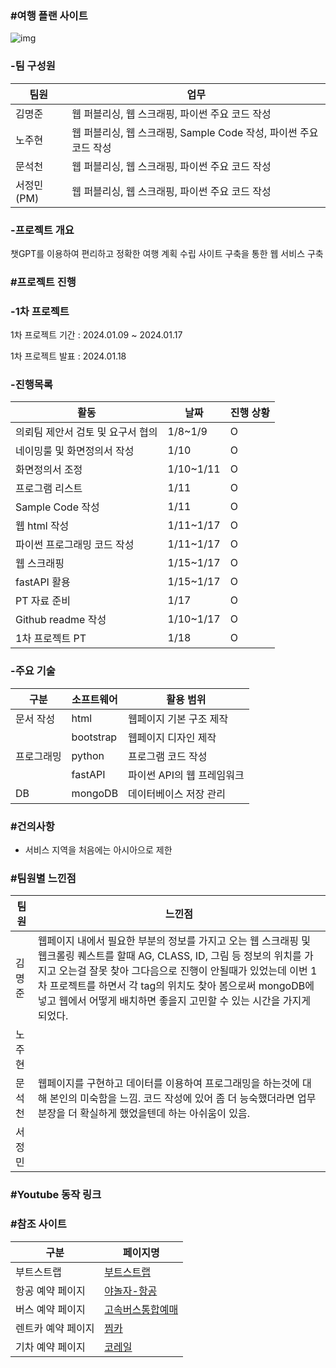 ### #여행 플랜 사이트

![img](https://github.com/nohjuhyeon/AI_L.K.J/assets/151099231/be4e13da-8bc0-4ce7-a11b-dc324bb60089)

### -팀 구성원 

|팀원|업무|
|--|--|
|김명준|웹 퍼블리싱, 웹 스크래핑, 파이썬 주요 코드 작성|
|노주현|웹 퍼블리싱, 웹 스크래핑, Sample Code 작성, 파이썬 주요 코드 작성|
|문석천|웹 퍼블리싱, 웹 스크래핑, 파이썬 주요 코드 작성|
|서정민(PM)|웹 퍼블리싱, 웹 스크래핑, 파이썬 주요 코드 작성|

### -프로젝트 개요
<p> 챗GPT를 이용하여 편리하고 정확한 여행 계획 수립 사이트 구축을 통한 웹 서비스 구축 </p>

### #프로젝트 진행

### -1차 프로젝트 

<p> 1차 프로젝트 기간 : 2024.01.09 ~ 2024.01.17 </p>
<p> 1차 프로젝트 발표 : 2024.01.18 </p>

### -진행목록

|활동|날짜|진행 상황|
|--|--|--|
|의뢰팀 제안서 검토 및 요구서 협의|1/8~1/9|O|
|네이밍룰 및 화면정의서 작성|1/10|O|
|화면정의서 조정|1/10~1/11|O|
|프로그램 리스트|1/11|O|
|Sample Code 작성|1/11|O|
|웹 html 작성|1/11~1/17|O|
|파이썬 프로그래밍 코드 작성|1/11~1/17|O|
|웹 스크래핑|1/15~1/17|O|
|fastAPI 활용|1/15~1/17|O|
|PT 자료 준비|1/17|O|
|Github readme 작성|1/10~1/17|O|
|1차 프로젝트 PT|1/18|O|

### -주요 기술

|구분|소프트웨어|활용 범위|
|--|--|--|
|문서 작성|html|웹페이지 기본 구조 제작|
||bootstrap|웹페이지 디자인 제작|
|프로그래밍|python|프로그램 코드 작성|
||fastAPI|파이썬 API의 웹 프레임워크|
|DB|mongoDB|데이터베이스 저장 관리|

### #건의사항
- 서비스 지역을 처음에는 아시아으로 제한

### #팀원별 느낀점
|팀원|느낀점|
|--|--|
|김명준|웹페이지 내에서 필요한 부분의 정보를 가지고 오는 웹 스크래핑 및 웹크롤링 퀘스트를 할때 AG, CLASS, ID, 그림 등 정보의 위치를 가지고 오는걸 잘못 찾아 그다음으로 진행이 안될때가 있었는데 이번 1차 프로젝트를 하면서 각 tag의 위치도 찾아 봄으로써 mongoDB에 넣고 웹에서 어떻게 배치하면 좋을지 고민할 수 있는 시간을 가지게 되었다.|
|노주현||
|문석천|웹페이지를 구현하고 데이터를 이용하여 프로그래밍을 하는것에 대해 본인의 미숙함을 느낌. 코드 작성에 있어 좀 더 능숙했더라면 업무분장을 더 확실하게 했었을텐데 하는 아쉬움이 있음.|
|서정민||

### #Youtube 동작 링크


### #참조 사이트

|구분|페이지명|
|--|--|
|부트스트랩|[부트스트랩](https://getbootstrap.kr/docs/5.3/examples/)|
|항공 예약 페이지|[야놀자-항공](https://flight-web.yanolja.com/flights/list?departurePlaceTypeCode=CITY&departurePlaceCode=SEL&arrivalPlaceTypeCode=CITY&arrivalPlaceCode=PUS&cabinClasses=ECONOMY,BUSINESS&adultsCount=4&outboundDepartureDate=2024-01-20)|
|버스 예약 페이지|[고속버스통합예매](https://www.kobus.co.kr/oprninf/alcninqr/oprnAlcnPage.do)|
|렌트카 예약 페이지|[찜카](https://rent-car.zzimcar.com/home)|
|기차 예약 페이지|[코레일](https://www.letskorail.com/ebizprd/EbizPrdTicketpr21100W_pr21112.do)|